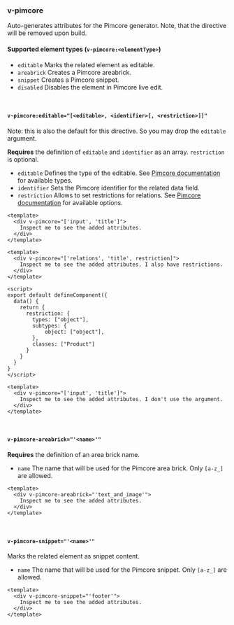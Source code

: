 ### v-pimcore

Auto-generates attributes for the Pimcore generator. Note, that the directive will be removed upon build.

#### Supported element types (`v-pimcore:<elementType>`)

- `editable` Marks the related element as editable.
- `areabrick` Creates a Pimcore areabrick.
- `snippet` Creates a Pimcore snippet.
- `disabled` Disables the element in Pimcore live edit.

<br>

#### `v-pimcore:editable="[<editable>, <identifier>[, <restriction>]]"`

Note: this is also the default for this directive. So you may drop the `editable` argument.

**Requires** the definition of `editable` and `identifier` as an array. `restriction` is optional.

- `editable` Defines the type of the editable. See [Pimcore documentation](https://pimcore.com/docs/6.x/Development_Documentation/Documents/Editables/index.html#page_List-of-Editables) for available types.
- `identifier` Sets the Pimcore identifier for the related data field.
- `restriction` Allows to set restrictions for relations. See [Pimcore documentation](https://pimcore.com/docs/6.x/Development_Documentation/Documents/Editables/Relation_(Many-To-One).html#page_Using-Restriction) for available options.

```vue
<template>
  <div v-pimcore="['input', 'title']">
    Inspect me to see the added attributes.
  </div>
</template>
```

```vue
<template>
  <div v-pimcore="['relations', 'title', restriction]">
    Inspect me to see the added attributes. I also have restrictions.
  </div>
</template>

<script>
export default defineComponent({
  data() {
    return {
      restriction: {
        types: ["object"],
        subtypes: {
            object: ["object"],
        },
        classes: ["Product"]
      }
    }   
  }
}
</script>
```

```vue
<template>
  <div v-pimcore="['input', 'title']">
    Inspect me to see the added attributes. I don't use the argument.
  </div>
</template>
```

<br>

#### `v-pimcore-areabrick="'<name>'"`

**Requires** the definition of an area brick name.

- `name` The name that will be used for the Pimcore area brick. Only `[a-z_]` are allowed.

```vue
<template>
  <div v-pimcore-areabrick="'text_and_image'">
    Inspect me to see the added attributes.
  </div>
</template>
```

<br>

#### `v-pimcore-snippet="'<name>'"`

Marks the related element as snippet content.

- `name` The name that will be used for the Pimcore snippet. Only `[a-z_]` are allowed.

```vue
<template>
  <div v-pimcore-snippet="'footer'">
    Inspect me to see the added attributes.
  </div>
</template>
```
